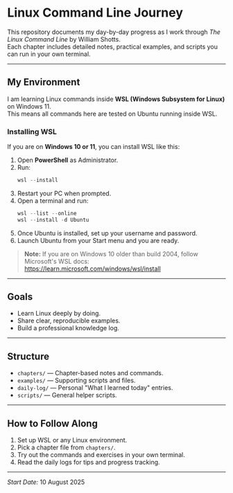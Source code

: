 # Linux Command Line Journey

This repository documents my day-by-day progress as I work through *The Linux Command Line* by William Shotts.  
Each chapter includes detailed notes, practical examples, and scripts you can run in your own terminal.

---

## My Environment

I am learning Linux commands inside **WSL (Windows Subsystem for Linux)** on Windows 11.  
This means all commands here are tested on Ubuntu running inside WSL.

### Installing WSL

If you are on **Windows 10 or 11**, you can install WSL like this:

1. Open **PowerShell** as Administrator.
2. Run:
   ```powershell
   wsl --install
   ```
3. Restart your PC when prompted.
4. Open a terminal and run:
   ```powershell
   wsl --list --online
   wsl --install -d Ubuntu
   ```
5. Once Ubuntu is installed, set up your username and password.
6. Launch Ubuntu from your Start menu and you are ready.

> **Note:** If you are on Windows 10 older than build 2004, follow Microsoft's WSL docs:  
> https://learn.microsoft.com/windows/wsl/install

---

## Goals
- Learn Linux deeply by doing.
- Share clear, reproducible examples.
- Build a professional knowledge log.

---

## Structure
- `chapters/` — Chapter-based notes and commands.
- `examples/` — Supporting scripts and files.
- `daily-log/` — Personal "What I learned today" entries.
- `scripts/` — General helper scripts.

---

## How to Follow Along
1. Set up WSL or any Linux environment.
2. Pick a chapter file from `chapters/`.
3. Try out the commands and exercises in your own terminal.
4. Read the daily logs for tips and progress tracking.

---

*Start Date:* 10 August 2025
